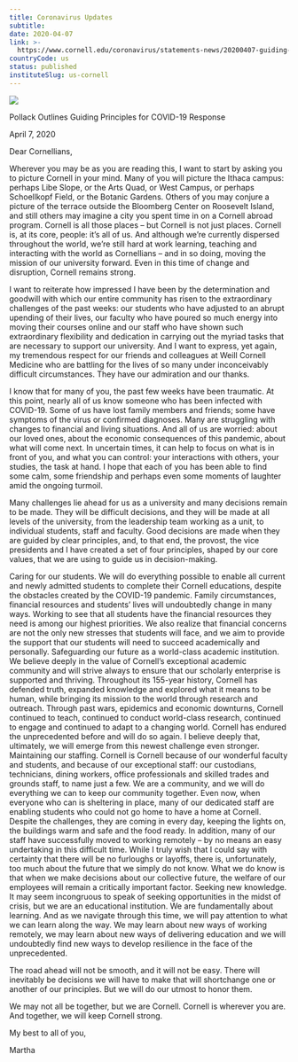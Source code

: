 ```yaml
---
title: Coronavirus Updates
subtitle: 
date: 2020-04-07
link: >-
  https://www.cornell.edu/coronavirus/statements-news/20200407-guiding-principles.cfm
countryCode: us
status: published
instituteSlug: us-cornell
---
```

![](https://www.cornell.edu/coronavirus/_assets/images/coronavirus-highres.jpg)

Pollack Outlines Guiding Principles for COVID-19 Response

April 7, 2020

Dear Cornellians,

Wherever you may be as you are reading this, I want to start by asking you to picture Cornell in your mind. Many of you will picture the Ithaca campus: perhaps Libe Slope, or the Arts Quad, or West Campus, or perhaps Schoellkopf Field, or the Botanic Gardens. Others of you may conjure a picture of the terrace outside the Bloomberg Center on Roosevelt Island, and still others may imagine a city you spent time in on a Cornell abroad program. Cornell is all those places – but Cornell is not just places. Cornell is, at its core, people: it’s all of us. And although we’re currently dispersed throughout the world, we’re still hard at work learning, teaching and interacting with the world as Cornellians – and in so doing, moving the mission of our university forward. Even in this time of change and disruption, Cornell remains strong.

I want to reiterate how impressed I have been by the determination and goodwill with which our entire community has risen to the extraordinary challenges of the past weeks: our students who have adjusted to an abrupt upending of their lives, our faculty who have poured so much energy into moving their courses online and our staff who have shown such extraordinary flexibility and dedication in carrying out the myriad tasks that are necessary to support our university. And I want to express, yet again, my tremendous respect for our friends and colleagues at Weill Cornell Medicine who are battling for the lives of so many under inconceivably difficult circumstances. They have our admiration and our thanks.

I know that for many of you, the past few weeks have been traumatic. At this point, nearly all of us know someone who has been infected with COVID-19. Some of us have lost family members and friends; some have symptoms of the virus or confirmed diagnoses. Many are struggling with changes to financial and living situations. And all of us are worried: about our loved ones, about the economic consequences of this pandemic, about what will come next. In uncertain times, it can help to focus on what is in front of you, and what you can control: your interactions with others, your studies, the task at hand. I hope that each of you has been able to find some calm, some friendship and perhaps even some moments of laughter amid the ongoing turmoil.

Many challenges lie ahead for us as a university and many decisions remain to be made. They will be difficult decisions, and they will be made at all levels of the university, from the leadership team working as a unit, to individual students, staff and faculty. Good decisions are made when they are guided by clear principles, and, to that end, the provost, the vice presidents and I have created a set of four principles, shaped by our core values, that we are using to guide us in decision-making.

Caring for our students. We will do everything possible to enable all current and newly admitted students to complete their Cornell educations, despite the obstacles created by the COVID-19 pandemic. Family circumstances, financial resources and students’ lives will undoubtedly change in many ways. Working to see that all students have the financial resources they need is among our highest priorities. We also realize that financial concerns are not the only new stresses that students will face, and we aim to provide the support that our students will need to succeed academically and personally. Safeguarding our future as a world-class academic institution. We believe deeply in the value of Cornell’s exceptional academic community and will strive always to ensure that our scholarly enterprise is supported and thriving. Throughout its 155-year history, Cornell has defended truth, expanded knowledge and explored what it means to be human, while bringing its mission to the world through research and outreach. Through past wars, epidemics and economic downturns, Cornell continued to teach, continued to conduct world-class research, continued to engage and continued to adapt to a changing world. Cornell has endured the unprecedented before and will do so again. I believe deeply that, ultimately, we will emerge from this newest challenge even stronger. Maintaining our staffing. Cornell is Cornell because of our wonderful faculty and students, and because of our exceptional staff: our custodians, technicians, dining workers, office professionals and skilled trades and grounds staff, to name just a few. We are a community, and we will do everything we can to keep our community together. Even now, when everyone who can is sheltering in place, many of our dedicated staff are enabling students who could not go home to have a home at Cornell. Despite the challenges, they are coming in every day, keeping the lights on, the buildings warm and safe and the food ready. In addition, many of our staff have successfully moved to working remotely – by no means an easy undertaking in this difficult time. While I truly wish that I could say with certainty that there will be no furloughs or layoffs, there is, unfortunately, too much about the future that we simply do not know. What we do know is that when we make decisions about our collective future, the welfare of our employees will remain a critically important factor. Seeking new knowledge. It may seem incongruous to speak of seeking opportunities in the midst of crisis, but we are an educational institution. We are fundamentally about learning. And as we navigate through this time, we will pay attention to what we can learn along the way. We may learn about new ways of working remotely, we may learn about new ways of delivering education and we will undoubtedly find new ways to develop resilience in the face of the unprecedented.

The road ahead will not be smooth, and it will not be easy. There will inevitably be decisions we will have to make that will shortchange one or another of our principles. But we will do our utmost to honor them.

We may not all be together, but we are Cornell. Cornell is wherever you are. And together, we will keep Cornell strong.

My best to all of you,

Martha